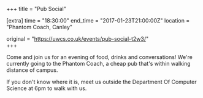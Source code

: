 +++
title = "Pub Social"

[extra]
time = "18:30:00"
end_time = "2017-01-23T21:00:00Z"
location = "Phantom Coach, Canley"

original = "https://uwcs.co.uk/events/pub-social-t2w3/"    
+++

Come and join us for an evening of food, drinks and conversations\! We're currently going to the Phantom Coach, a cheap pub that's within walking distance of campus.

If you don't know where it is, meet us outside the Department Of Computer Science at 6pm to walk with us.

